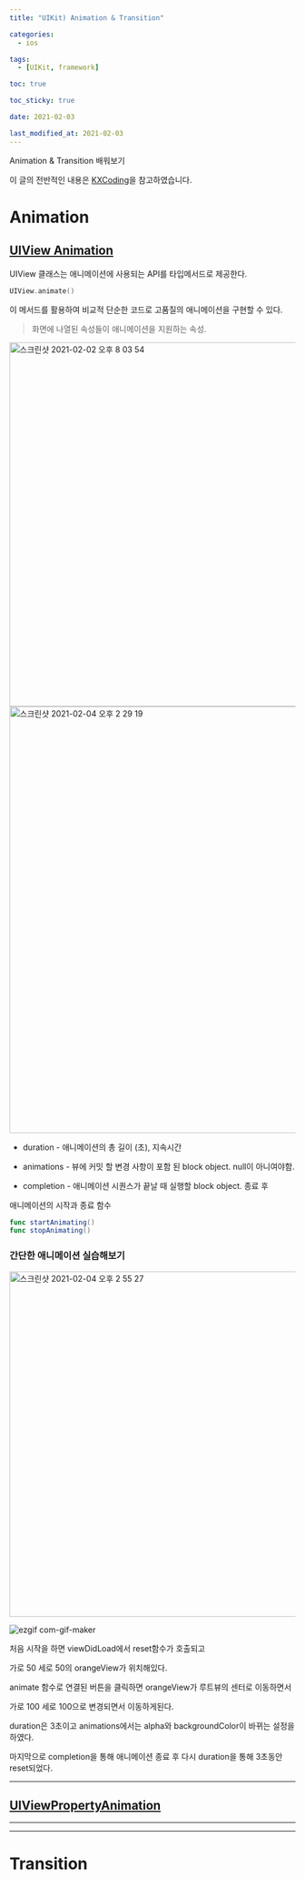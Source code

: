 ```yaml
---
title: "UIKit) Animation & Transition"

categories:
  - ios

tags:
  - [UIKit, framework]

toc: true

toc_sticky: true

date: 2021-02-03

last_modified_at: 2021-02-03
---
```


Animation & Transition 배워보기

이 글의 전반적인 내용은 [KXCoding](https://kxcoding.com/)을 참고하였습니다.

# Animation

## [UIView Animation](https://developer.apple.com/documentation/uikit/uiview/1622515-animate)

UIView 클래스는 애니메이션에 사용되는 API를 타입메서드로 제공한다.

```swift
UIView.animate()
```

이 메서드를 활용하여 비교적 단순한 코드로 고품질의 애니메이션을 구현할 수 있다.

> 화면에 나열된 속성들이 애니메이션을 지원하는 속성.

<img width="640" alt="스크린샷 2021-02-02 오후 8 03 54" src="https://user-images.githubusercontent.com/70311145/106591829-15c82180-6592-11eb-8429-6f2e31226908.png">

<img width="750" alt="스크린샷 2021-02-04 오후 2 29 19" src="https://user-images.githubusercontent.com/70311145/106849122-7e7bdf00-66f5-11eb-872b-81550ad83ecd.png">

- duration - 애니메이션의 총 길이 (초), 지속시간

- animations - 뷰에 커밋 할 변경 사항이 포함 된 block object. null이 아니여야함.

- completion - 애니메이션 시퀀스가 ​​끝날 때 실행할 block object. 종료 후

애니메이션의 시작과 종료 함수

```swift
func startAnimating()
func stopAnimating()
```

### 간단한 애니메이션 실습해보기

<img width="607" alt="스크린샷 2021-02-04 오후 2 55 27" src="https://user-images.githubusercontent.com/70311145/106851163-17f8c000-66f9-11eb-8246-beb9c8873f38.png">

![ezgif com-gif-maker](https://user-images.githubusercontent.com/70311145/106851272-437baa80-66f9-11eb-82a2-43e0f30f9743.gif)

처음 시작을 하면 viewDidLoad에서 reset함수가 호출되고

가로 50 세로 50의 orangeView가 위치해있다.

animate 함수로 연결된 버튼을 클릭하면 orangeView가 루트뷰의 센터로 이동하면서

가로 100 세로 100으로 변경되면서 이동하게된다.

duration은 3초이고 animations에서는 alpha와 backgroundColor이 바뀌는 설정을 하였다.

마지막으로 completion을 통해 애니메이션 종료 후 다시 duration을 통해 3초동안 reset되었다.

---

## [UIViewPropertyAnimation](https://developer.apple.com/documentation/uikit/uiviewpropertyanimator)

---

---

# Transition
